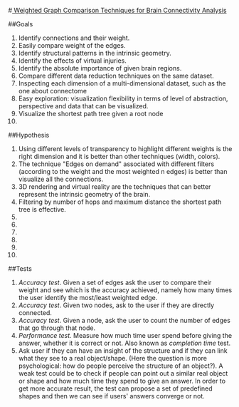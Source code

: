 #[ Weighted Graph Comparison Techniques for Brain Connectivity Analysis ](http://delivery.acm.org/10.1145/2480000/2470724/p483-alper.pdf?ip=131.193.76.114&id=2470724&acc=ACTIVE%20SERVICE&key=B63ACEF81C6334F5%2EAACB7351D18CAF98%2E4D4702B0C3E38B35%2E4D4702B0C3E38B35&CFID=631055731&CFTOKEN=92392225&__acm__=1425320081_03c06d62e2baa64f55b0756088b557ab)

##Goals
1.	Identify connections and their weight. 
2.	Easily compare weight of the edges.
3.	Identify structural patterns in the intrinsic geometry.
4.	Identify the effects of virtual injuries.
5.	Identify the absolute importance of given brain regions.
6.	Compare different data reduction techniques on the same dataset.
7.	Inspecting each dimension of a multi-dimensional dataset, such as the one about connectome
8.	Easy exploration: visualization flexibility in terms of level of abstraction, perspective and data that can be visualized.
9.	Visualize the shortest path tree given a root node
10.	


##Hypothesis
1.	Using different levels of transparency to highlight different weights is the right dimension and it is better than other techniques (width, colors).
2.	The technique "Edges on demand" associated with different filters (according to the weight and the most weighted n edges) is better than visualize all the connections.
3.	3D rendering and virtual reality are the techniques that can better represent the intrinsic geometry of the brain. 
4.	Filtering by number of hops and maximum distance the shortest path tree is effective.
5.	
6.	
7.	
8.	
9.	
10.	


##Tests
1.	*Accuracy test*. Given a set of edges ask the user to compare their weight and see which is the accuracy achieved, namely how many times the user identify the most/least weighted edge.
1.	*Accuracy test*. Given two nodes, ask to the user if they are directly connected.
1.	*Accuracy test*. Given a node, ask the user to count the number of edges that go through that node.
1.	*Performance test*. Measure how much time user spend before giving the answer, whether it is correct or not. Also known as *completion time* test.
1. Ask user if they can have an insight of the structure and if they can link what they see to a real object/shape. (Here the question is more psychological: how do people perceive the structure of an object?). A weak test could be to check if people can point out a similar real object or shape and how much time they spend to give an answer. In order to get more accurate result, the test can propose a set of predefined shapes and then we can see if users' answers converge or not.
